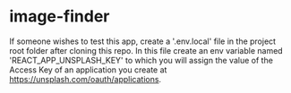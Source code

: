 # image-finder

If someone wishes to test this app, create a '.env.local' file in the project root folder after cloning this repo.
In this file create an env variable named 'REACT_APP_UNSPLASH_KEY' to which you will assign the value of the Access Key of an application you create at https://unsplash.com/oauth/applications.
